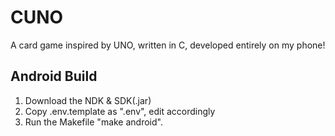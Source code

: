 # CUNO
A card game inspired by UNO, written in C, developed entirely on my phone!

## Android Build
1. Download the NDK & SDK(.jar)
2. Copy .env.template as ".env", edit accordingly
3. Run the Makefile "make android".

